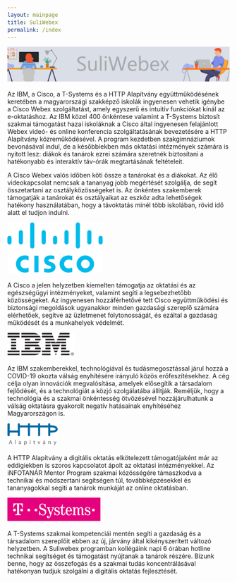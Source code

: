 ```yaml
---
layout: mainpage
title: SuliWebex
permalink: /index
---
```

<div class="row">
<div class="col-md-12" markdown="1">
<img src="/assets/img/suliwebex3.png" alt="SuliWebex" style="width=100%">
<br>
<br>
Az IBM, a Cisco, a T-Systems és a HTTP Alapítvány együttműködésének keretében a magyarországi szakképző iskolák ingyenesen vehetik igénybe a Cisco Webex szolgáltatást, amely egyszerű és intuitív funkciókat kínál az e-oktatáshoz. Az IBM közel 400 önkéntese valamint a T-Systems biztosít szakmai támogatást hazai iskoláknak a Cisco által ingyenesen felajánlott Webex videó- és online konferencia szolgáltatásának bevezetésére a HTTP Alapítvány közreműködésével. A program kezdetben szakgimnáziumok bevonásával indul, de a későbbiekben más oktatási intézmények számára is nyitott lesz: diákok és tanárok ezrei számára szeretnék biztosítani a hatékonyabb és interaktív táv-órák megtartásának feltételeit.
 
A Cisco Webex valós időben köti össze a tanárokat és a diákokat. Az élő videokapcsolat nemcsak a tananyag jobb megértését szolgálja, de segít összetartani az osztályközösségeket is. Az önkéntes szakemberek támogatják a tanárokat és osztályaikat az eszköz adta lehetőségek hatékony használatában, hogy a távoktatás minél több iskolában, rövid idő alatt el tudjon indulni.

</div>
</div>

<div class="row">
  <div class="col-md-6" markdown="1">

![Cisco](/assets/img/ciscologo.svg)
<br>
<br>
A Cisco a jelen helyzetben kiemelten támogatja az oktatási és az egészségügyi intézményeket, valamint segíti a legsebezhetőbb közösségeket. Az ingyenesen hozzáférhetővé tett Cisco együttműködési és biztonsági megoldások ugyanakkor minden gazdasági szereplő számára elérhetőek, segítve az üzletmenet folytonosságát, és ezáltal a gazdaság működését és a munkahelyek védelmét.
</div>
  <div class="col-md-6" markdown="1">

![IBM](/assets/img/ibm-logo.png)
<br>
<br>
Az IBM szakemberekkel, technológiával és tudásmegosztással járul hozzá a COVID-19 okozta válság enyhítésére irányuló közös erőfeszítésekhez. A cég célja olyan innovációk megvalósítása, amelyek elősegítik a társadalom fejlődését, és a technológiát a közjó szolgálatába állítják. Reméljük, hogy a technológia és a szakmai önkéntesség ötvözésével hozzájárulhatunk a válság oktatásra gyakorolt negatív hatásainak enyhítéséhez Magyarországon is.
   </div>
<div class="col-md-6" markdown="1">

![HTTP Alapítvány](/assets/img/http_logo.png)
<br>
<br>
A HTTP Alapítvány a digitális oktatás elkötelezett támogatójaként már az eddigiekben is szoros kapcsolatot ápolt az oktatási intézményekkel. Az iNFOTANÁR Mentor Program szakmai közösségére támaszkodva a technikai és módszertani segítségen túl, továbbképzésekkel és tananyagokkal segiti a tanárok munkáját az online oktatásban.
   </div>
  <div class="col-md-6" markdown="1">

![T-Systems](/assets/img/t-systems_logo.png)
<br>
<br>
A T-Systems szakmai kompetenciái mentén segíti a gazdaság és a társadalom szereplőit ebben az új, járvány által kikényszerített változó helyzetben.
A Suliwebex programban kollégáink napi 6 órában hotline technikai segítséget és támogatást nyújtanak a tanárok részére. Bízunk benne, hogy az összefogás és a szakmai tudás koncentrálásával hatékonyan tudjuk szolgálni a digitális oktatás fejlesztését.
  </div>
</div>

